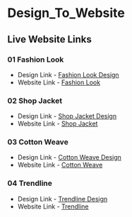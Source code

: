 # Design_To_Website


## Live Website Links

### 01 Fashion Look
- Design Link -  [Fashion Look Design](https://dribbble.com/shots/16636382-Fashion-Look-Website-concept#)
- Website Link - [Fashion Look](https://fashion-look-zeta.vercel.app/)

### 02 Shop Jacket
- Design Link -  [Shop Jacket Design](https://dribbble.com/shots/15546822-shop-jacket/attachments/7328534?mode=media)
- Website Link - [Shop Jacket](https://shop-jacket-zeta.vercel.app/)

### 03 Cotton Weave
- Design Link -  [Cotton Weave Design](https://cdn.dribbble.com/users/1994279/screenshots/15876094/media/6839149e14d9cc196ac9aa82ed1899e4.png?resize=1200x900&vertical=center)
- Website Link - [Cotton Weave](https://cotton-weave.vercel.app/)

### 04 Trendline
- Design Link -  [Trendline Design](https://cdn.dribbble.com/users/981879/screenshots/5337169/media/69f6c0670093540d16f45146f25d4d62.png?resize=1200x900&vertical=center)
- Website Link - [Trendline](https://trendline-ten.vercel.app/)